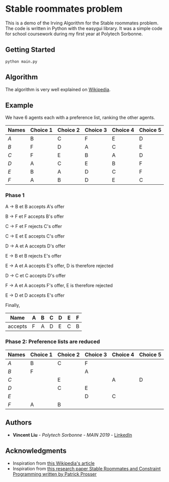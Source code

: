 # Stable roommates problem 
This is a demo of the Irving Algorithm for the Stable roommates problem. The code is written in Python with the easygui library. It was a simple code for school coursework during my first year at Polytech Sorbonne.

## Getting Started
```
python main.py
```

## Algorithm

The algorithm is very well explained on [Wikipedia](https://en.wikipedia.org/wiki/Stable_roommates_problem#Algorithm).
## Example

We have 6 agents each with a preference list, ranking the other agents.

| Names | Choice 1 | Choice 2 | Choice 3 | Choice 4 | Choice 5 |
|-------|---|---|---|---|---|
|  *A*  | B | C | F | E | D |
|  *B*  | F | D | A | C | E |
|  *C*  | F | E | B | A | D |
|  *D*  | A | C | E | B | F |
|  *E*  | B | A | D | C | F |
|  *F*  | A | B | D | E | C |

### Phase 1
A -> B et B accepts A's offer

B -> F et F accepts B's offer

C -> F et F rejects C's offer

C -> E et E accepts C's offer

D -> A et A accepts D's offer

E -> B et B rejects E's offer

E -> A et A accepts E's offer, D is therefore rejected

D -> C et C accepts D's offer

F -> A et A accepts F's offer, E is therefore rejected

E -> D et D accepts E's offer

Finally,

|Name   | A | B | C | D | E | F |
|-------|--|--|--|--|--|--|
|accepts| F | A | D | E | C | B |

### Phase 2: Preference lists are reduced

| Names | Choice 1 | Choice 2 | Choice 3 | Choice 4 | Choice 5 |
|-------|---|---|---|---|---|
|  *A*  | B | C | F |   |   |
|  *B*  | F |   | A |   |   |
|  *C*  |   | E |   | A | D |
|  *D*  |   | C | E |   |   |
|  *E*  |   |   | D | C |   |
|  *F*  | A | B |   |   |   |



## Authors

* **Vincent Liu** - *Polytech Sorbonne - MAIN 2019* - [LinkedIn](https://www.linkedin.com/in/liuvince25/)

## Acknowledgments

* Inspiration from [this Wikipedia's article](https://en.wikipedia.org/wiki/Stable_roommates_problem)
* Inspiration from [this research paper Stable Roommates and Constraint Programming written by Patrick Prosser ](http://www.dcs.gla.ac.uk/~pat/roommates/distribution/papers/cpaior2014.pdf)





